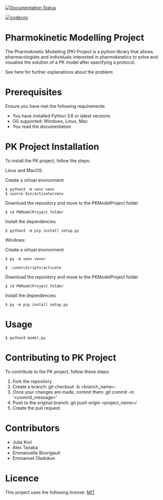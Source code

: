 [![Documentation Status](https://readthedocs.org/projects/pkmodelproject/badge/?version=latest)](https://pkmodelproject.readthedocs.io/en/latest/?badge=latest)

[![codecov](https://codecov.io/gh/Extensible-Clinical-Imaging-QC-Tool/PKModelProject/branch/master/graph/badge.svg?token=3MOJ1R4PLD)](undefined)

# Pharmokinetic Modelling Project 

The Pharmokinetic Modelling (PK) Project is a python library that allows pharmacologists and individuals interested in pharmokinetics to solve and visualise the solution of a PK model after specifying a protocol.

See here for further explanations about the problem: <insert read the docs link>

# Prerequisites

Ensure you have met the following requirements

* You have installed Pyhton 3.6 or latest versions
* OS supported: Windows, Linux, Mac
* You read the documentation

# PK Project Installation

To install the PK project, follow the steps:

Linux and MacOS:

Create a virtual environment

```
$ python3 -m venv venv
$ source bin/activate/venv

```

Download the repository and move to the  PKModelProject folder

```
$ cd PKModelProject folder

```

Install the dependencies

```
$ python3 -m pip install setup.py

```

Windows:

Create a virtual environment

```
$ py -m venv venv>

$ .\venv\Scripts\activate

```
Download the repository and move to the  PKModelProject folder

```
$ cd PKModelProject folder

```

Install the dependencies

```
$ py -m pip install setup.py

```

# Usage 

```
$ python3 model.py

```

# Contributing to PK Project

To contribute to the PK project, follow these steps:

1. Fork the repository
2. Create a branch: git checkout -b <branch_name>.
3. Once your changes are made, commit them: git commit -m '<commit_message>'
4. Push to the original branch: git push origin <project_name>/<location>
5. Create the pull request.

# Contributors 

* Julia Krol 
* Alex Tanaka
* Emmanuelle Bourigault
* Emmanuel Oladokun 

# Licence

This project uses the following license: [MIT](https://github.com/Extensible-Clinical-Imaging-QC-Tool/PKModelProject/blob/sphinx/LICENSE)